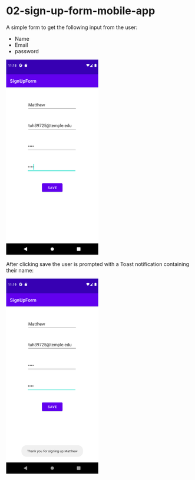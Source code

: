 # 02-sign-up-form-mobile-app

A simple form to get the following input from the user:
- Name
- Email
- password

<img src="signupform01.png?raw=true" width="250" />

After clicking save the user is prompted with a Toast notification containing their name:

<img src="/signupform02.png?raw=true" width="250" />
